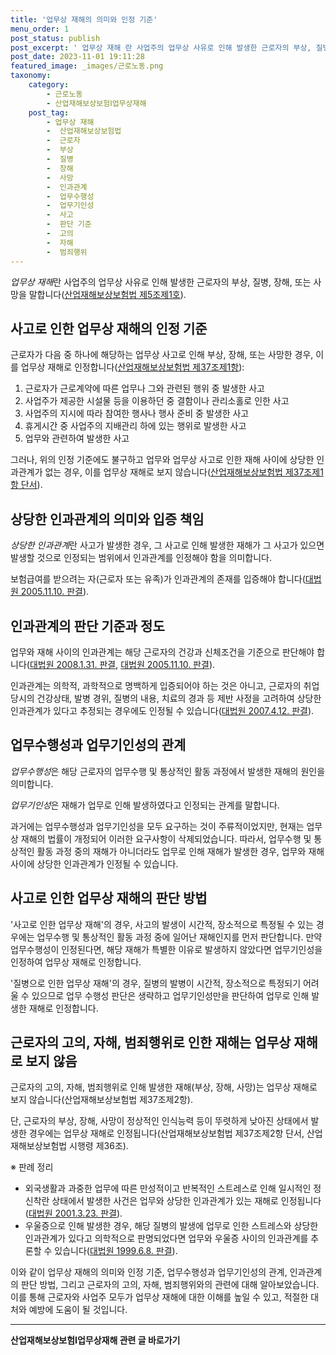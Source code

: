 ```yaml
---
title: '업무상 재해의 의미와 인정 기준'
menu_order: 1
post_status: publish
post_excerpt: ' 업무상 재해 란 사업주의 업무상 사유로 인해 발생한 근로자의 부상, 질병, 장해, 또는 사망을 말합니다  산업재해보상보험법 제5조제1호  link  .'
post_date: 2023-11-01 19:11:28
featured_image: _images/근로노동.png
taxonomy:
    category:
        - 근로노동
        - 산업재해보상보험Ⅰ업무상재해
    post_tag:
        - 업무상 재해
        -  산업재해보상보험법
        -  근로자
        -  부상
        -  질병
        -  장해
        -  사망
        -  인과관계
        -  업무수행성
        -  업무기인성
        -  사고
        -  판단 기준
        -  고의
        -  자해
        -  범죄행위
---
```



*업무상 재해*란 사업주의 업무상 사유로 인해 발생한 근로자의 부상, 질병, 장해, 또는 사망을 말합니다([산업재해보상보험법 제5조제1호](link)).

## 사고로 인한 업무상 재해의 인정 기준

근로자가 다음 중 하나에 해당하는 업무상 사고로 인해 부상, 장해, 또는 사망한 경우, 이를 업무상 재해로 인정합니다([산업재해보상보험법 제37조제1항](link)):

1. 근로자가 근로계약에 따른 업무나 그와 관련된 행위 중 발생한 사고
2. 사업주가 제공한 시설물 등을 이용하던 중 결함이나 관리소홀로 인한 사고
3. 사업주의 지시에 따라 참여한 행사나 행사 준비 중 발생한 사고
4. 휴게시간 중 사업주의 지배관리 하에 있는 행위로 발생한 사고
5. 업무와 관련하여 발생한 사고

그러나, 위의 인정 기준에도 불구하고 업무와 업무상 사고로 인한 재해 사이에 상당한 인과관계가 없는 경우, 이를 업무상 재해로 보지 않습니다([산업재해보상보험법 제37조제1항 단서](link)).

## 상당한 인과관계의 의미와 입증 책임

*상당한 인과관계*란 사고가 발생한 경우, 그 사고로 인해 발생한 재해가 그 사고가 있으면 발생할 것으로 인정되는 범위에서 인과관계를 인정해야 함을 의미합니다.

보험급여를 받으려는 자(근로자 또는 유족)가 인과관계의 존재를 입증해야 합니다([대법원 2005.11.10. 판결](link)).

## 인과관계의 판단 기준과 정도

업무와 재해 사이의 인과관계는 해당 근로자의 건강과 신체조건을 기준으로 판단해야 합니다([대법원 2008.1.31. 판결](link), [대법원 2005.11.10. 판결](link)).

인과관계는 의학적, 과학적으로 명백하게 입증되어야 하는 것은 아니고, 근로자의 취업 당시의 건강상태, 발병 경위, 질병의 내용, 치료의 경과 등 제반 사정을 고려하여 상당한 인과관계가 있다고 추정되는 경우에도 인정될 수 있습니다([대법원 2007.4.12. 판결](link)).

## 업무수행성과 업무기인성의 관계

*업무수행성*은 해당 근로자의 업무수행 및 통상적인 활동 과정에서 발생한 재해의 원인을 의미합니다.

*업무기인성*은 재해가 업무로 인해 발생하였다고 인정되는 관계를 말합니다.

과거에는 업무수행성과 업무기인성을 모두 요구하는 것이 주류적이었지만, 현재는 업무상 재해의 법률이 개정되어 이러한 요구사항이 삭제되었습니다. 따라서, 업무수행 및 통상적인 활동 과정 중의 재해가 아니더라도 업무로 인해 재해가 발생한 경우, 업무와 재해 사이에 상당한 인과관계가 인정될 수 있습니다.

## 사고로 인한 업무상 재해의 판단 방법

'사고로 인한 업무상 재해'의 경우, 사고의 발생이 시간적, 장소적으로 특정될 수 있는 경우에는 업무수행 및 통상적인 활동 과정 중에 일어난 재해인지를 먼저 판단합니다. 만약 업무수행성이 인정된다면, 해당 재해가 특별한 이유로 발생하지 않았다면 업무기인성을 인정하여 업무상 재해로 인정합니다.

'질병으로 인한 업무상 재해'의 경우, 질병의 발병이 시간적, 장소적으로 특정되기 어려울 수 있으므로 업무 수행성 판단은 생략하고 업무기인성만을 판단하여 업무로 인해 발생한 재해로 인정합니다.

## 근로자의 고의, 자해, 범죄행위로 인한 재해는 업무상 재해로 보지 않음

근로자의 고의, 자해, 범죄행위로 인해 발생한 재해(부상, 장해, 사망)는 업무상 재해로 보지 않습니다(산업재해보상보험법 제37조제2항).

단, 근로자의 부상, 장해, 사망이 정상적인 인식능력 등이 뚜렷하게 낮아진 상태에서 발생한 경우에는 업무상 재해로 인정됩니다(산업재해보상보험법 제37조제2항 단서, 산업재해보상보험법 시행령 제36조).

※ 판례 정리

- 외국생활과 과중한 업무에 따른 만성적이고 반복적인 스트레스로 인해 일시적인 정신착란 상태에서 발생한 사건은 업무와 상당한 인과관계가 있는 재해로 인정됩니다([대법원 2001.3.23. 판결](link)).
- 우울증으로 인해 발생한 경우, 해당 질병의 발생에 업무로 인한 스트레스와 상당한 인과관계가 있다고 의학적으로 판명되었다면 업무와 우울증 사이의 인과관계를 추론할 수 있습니다([대법원 1999.6.8. 판결](link)).

이와 같이 업무상 재해의 의미와 인정 기준, 업무수행성과 업무기인성의 관계, 인과관계의 판단 방법, 그리고 근로자의 고의, 자해, 범죄행위와의 관련에 대해 알아보았습니다. 이를 통해 근로자와 사업주 모두가 업무상 재해에 대한 이해를 높일 수 있고, 적절한 대처와 예방에 도움이 될 것입니다.
<!-- wp:separator -->
<hr class="wp-block-separator has-alpha-channel-opacity"/>
<!-- /wp:separator -->

<!-- wp:group {"backgroundColor":"base","layout":{"type":"constrained"}} -->
<div class="wp-block-group has-base-background-color has-background"><!-- wp:paragraph {"align":"center","fontSize":"medium"} -->
<p class="has-text-align-center has-large-font-size"><strong>산업재해보상보험Ⅰ업무상재해 관련 글 바로가기</strong></p>
<!-- /wp:paragraph -->


<!-- wp:latest-posts
{"categories":[{"id":10860,"count":19,"description":"","link":"https://uknowlaw.com/category/%ec%82%b0%ec%97%85%ec%9e%ac%ed%95%b4%eb%b3%b4%ec%83%81%eb%b3%b4%ed%97%98%e2%85%b0%ec%97%85%eb%ac%b4%ec%83%81%ec%9e%ac%ed%95%b4/","name":"산업재해보상보험Ⅰ업무상재해","slug":"산업재해보상보험Ⅰ업무상재해","taxonomy":"category","parent":0,"meta":[],"_links":{"self":[{"href":"https://uknowlaw.com/wp-json/wp/v2/categories/10860"}],"collection":[{"href":"https://uknowlaw.com/wp-json/wp/v2/categories"}],"about":[{"href":"https://uknowlaw.com/wp-json/wp/v2/taxonomies/category"}],"wp:post_type":[{"href":"https://uknowlaw.com/wp-json/wp/v2/posts?categories=10860"}],"curies":[{"name":"wp","href":"https://api.w.org/{rel}","templated":true}]}}],"postsToShow":100,"excerptLength":28,"postLayout":"grid","columns":2,"featuredImageAlign":"left","featuredImageSizeSlug":"large","fontSize":"medium"} /--></div>
<!-- /wp:group -->